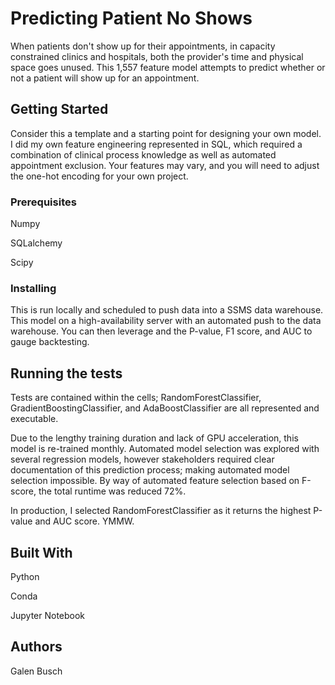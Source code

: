 # Predicting Patient No Shows

When patients don't show up for their appointments, in capacity constrained clinics and hospitals, both the provider's time and physical space goes unused. This 1,557 feature model attempts to predict whether or not a patient will show up for an appointment.

## Getting Started

Consider this a template and a starting point for designing your own model. I did my own feature engineering represented in SQL, which required a combination of clinical process knowledge as well as automated appointment exclusion. Your features may vary, and you will need to adjust the one-hot encoding for your own project.

### Prerequisites

Numpy

SQLalchemy

Scipy

### Installing

This is run locally and scheduled to push data into a SSMS data warehouse. This model on a high-availability server with an automated push to the data warehouse. You can then leverage and the P-value, F1 score, and AUC to gauge backtesting. 

## Running the tests

Tests are contained within the cells; RandomForestClassifier, GradientBoostingClassifier, and AdaBoostClassifier are all represented and executable.

Due to the lengthy training duration and lack of GPU acceleration, this model is re-trained monthly. Automated model selection was explored with several regression models, however stakeholders required clear documentation of this prediction process; making automated model selection impossible. By way of automated feature selection based on F-score, the total runtime was reduced 72%. 

In production, I selected RandomForestClassifier as it returns the highest P-value and AUC score. YMMW.

## Built With

Python

Conda

Jupyter Notebook

## Authors

Galen Busch
